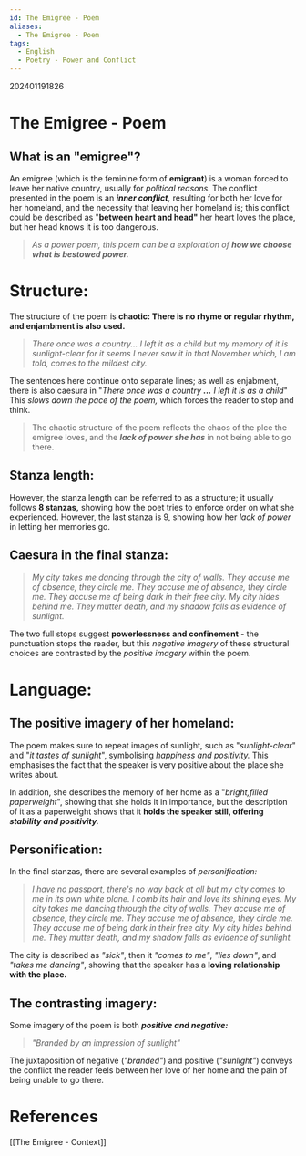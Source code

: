 ```yaml
---
id: The Emigree - Poem
aliases:
  - The Emigree - Poem
tags:
  - English
  - Poetry - Power and Conflict
---
```

202401191826

# The Emigree - Poem

## What is an "emigree"?

An emigree (which is the feminine form of **emigrant**) is a woman forced to leave her native country, usually for *political reasons.* The conflict presented in the poem is an ***inner conflict,*** resulting for both her love for her homeland, and the necessity that leaving her homeland is; this conflict could be described as "**between heart and head"** her heart loves the place, but her head knows it is too dangerous.

>*As a power poem, this poem can be a exploration of **how we choose what is bestowed power.*** 

# Structure:

The structure of the poem is **chaotic: There is no rhyme or regular rhythm, and enjambment is also used.** 

>*There once was a country... I left it as a child* 
>*but my memory of it is sunlight-clear* 
>*for it seems I never saw it in that November* 
>*which, I am told, comes to the mildest city.* 

The sentences here continue onto separate lines; as well as enjabment, there is also caesura in "*There once was a country **...** I left it is as a child*" This *slows down the pace of the poem,* which forces the reader to stop and think.

>The chaotic structure of the poem reflects the chaos of the plce the emigree loves, and the ***lack of power she has*** in not being able to go there.

## Stanza length:

However, the stanza length can be referred to as a structure; it usually follows **8 stanzas,** showing how the poet tries to enforce order on what she experienced. However, the last stanza is 9, showing how her *lack of power* in letting her memories go. 

## Caesura in the final stanza:

>*My city takes me dancing through the city*
>*of walls. They accuse me of absence, they circle me.* 
>*They accuse me of absence, they circle me.* 
>*They accuse me of being dark in their free city.* 
>*My city hides behind me. They mutter death,* 
>*and my shadow falls as evidence of sunlight.* 

The two full stops suggest **powerlessness and confinement** - the punctuation stops the reader, but this *negative imagery* of these structural choices are contrasted by the *positive imagery* within the poem.

# Language:

## The positive imagery of her homeland:

The poem makes sure to repeat images of sunlight, such as "*sunlight-clear*" and "*it tastes of sunlight*", symbolising *happiness and positivity.* This emphasises the fact that the speaker is very positive about the place she writes about.

In addition, she describes the memory of her home as a "*bright,filled paperweight*", showing that she holds it in importance, but the description of it as a paperweight shows that it **holds the speaker still, offering *stability and positivity.*** 

## Personification:

In the final stanzas, there are several examples of *personification:* 

>*I have no passport, there's no way back at all* 
>*but my city comes to me in its own white plane.* 
>*I comb its hair and love its shining eyes.* 
>*My city takes me dancing through the city*
>*of walls. They accuse me of absence, they circle me.* 
>*They accuse me of absence, they circle me.* 
>*They accuse me of being dark in their free city.* 
>*My city hides behind me. They mutter death,* 
>*and my shadow falls as evidence of sunlight.* 

The city is described as *"sick"*, then it *"comes to me"*, *"lies down"*, and *"takes me dancing"*, showing that the speaker has a **loving relationship with the place.** 

## The contrasting imagery:

Some imagery of the poem is both ***positive and negative:*** 

>*"Branded by an impression of sunlight"* 

The juxtaposition of negative (*"branded"*) and positive (*"sunlight"*) conveys the conflict the reader feels between her love of her home and the pain of being unable to go there.


# **References**
[[The Emigree - Context]]
